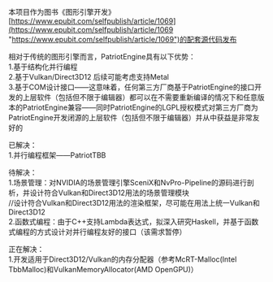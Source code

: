 ﻿本项目作为图书《图形引擎开发》[https://www.epubit.com/selfpublish/article/1069](https://www.epubit.com/selfpublish/article/1069 "https://www.epubit.com/selfpublish/article/1069")的配套源代码发布

相对于传统的图形引擎而言，PatriotEngine具有以下优势：  
1.基于结构化并行编程  
2.基于Vulkan/Direct3D12 后续可能考虑支持Metal  
3.基于COM设计接口——这意味着，任何第三方厂商基于PatriotEngine的接口开发的上层软件（包括但不限于编辑器）都可以在不需要重新编译的情况下和任意版本的PatriotEngine兼容——同时PatriotEngine的LGPL授权模式对第三方厂商为PatriotEngine开发闭源的上层软件（包括但不限于编辑器）并从中获益是非常友好的    

已解决：  
1.并行编程框架——PatriotTBB  

待解决：  
1.场景管理：对NVIDIA的场景管理引擎SceniX和NvPro-Pipeline的源码进行剖析，并设计符合Vulkan和Direct3D12用法的场景管理模块  
//设计符合Vulkan和Direct3D12用法的渲染框架，尽可能在用法上统一Vulkan和Direct3D12  
2.函数式编程：由于C++支持Lambda表达式，拟深入研究Haskell，并基于函数式编程的方式设计对并行编程友好的接口（该需求暂停）  

正在解决：  
1.开发适用于Direct3D12/Vulkan的内存分配器（参考McRT-Malloc(Intel TbbMalloc)和VulkanMemoryAllocator(AMD OpenGPU)） 